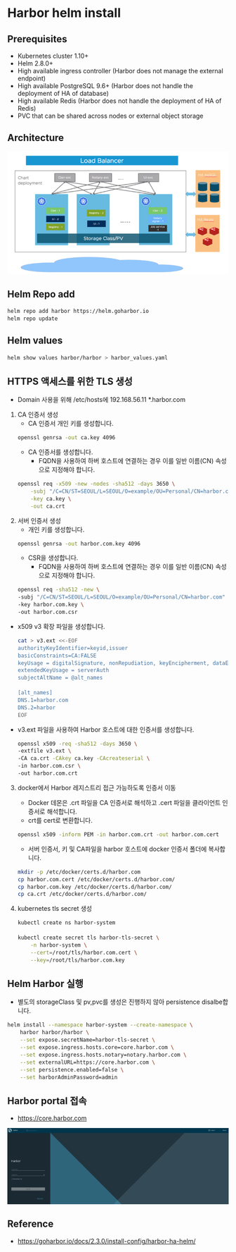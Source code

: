 # Harbor helm install

## Prerequisites
- Kubernetes cluster 1.10+
- Helm 2.8.0+
- High available ingress controller (Harbor does not manage the external endpoint)
- High available PostgreSQL 9.6+ (Harbor does not handle the deployment of HA of database)
- High available Redis (Harbor does not handle the deployment of HA of Redis)
- PVC that can be shared across nodes or external object storage

## Architecture
![HA architecture](image/harbor-ha-architecture.png)

## Helm Repo add
```bash
helm repo add harbor https://helm.goharbor.io
helm repo update
```

## Helm values
```bash
helm show values harbor/harbor > harbor_values.yaml
```

## HTTPS 액세스를 위한 TLS 생성
- Domain 사용을 위해 /etc/hosts에 192.168.56.11 *.harbor.com
1. CA 인증서 생성
   - CA 인증서 개인 키를 생성합니다.
    ```bash
    openssl genrsa -out ca.key 4096
    ```
   - CA 인증서를 생성합니다.
     - FQDN을 사용하여 하버 호스트에 연결하는 경우 이를 일반 이름(CN) 속성 으로 지정해야 합니다.
    ```bash
    openssl req -x509 -new -nodes -sha512 -days 3650 \
        -subj "/C=CN/ST=SEOUL/L=SEOUL/O=example/OU=Personal/CN=harbor.com" \
        -key ca.key \
        -out ca.crt
    ```
2. 서버 인증서 생성
   - 개인 키를 생성합니다.
    ```bash
    openssl genrsa -out harbor.com.key 4096
    ```
   - CSR을 생성합니다.
     - FQDN을 사용하여 하버 호스트에 연결하는 경우 이를 일반 이름(CN) 속성 으로 지정해야 합니다.
    ```bash
    openssl req -sha512 -new \
    -subj "/C=CN/ST=SEOUL/L=SEOUL/O=example/OU=Personal/CN=harbor.com" \
    -key harbor.com.key \
    -out harbor.com.csr
    ```
  - x509 v3 확장 파일을 생성합니다.
    ```bash
    cat > v3.ext <<-EOF
    authorityKeyIdentifier=keyid,issuer
    basicConstraints=CA:FALSE
    keyUsage = digitalSignature, nonRepudiation, keyEncipherment, dataEncipherment
    extendedKeyUsage = serverAuth
    subjectAltName = @alt_names

    [alt_names]
    DNS.1=harbor.com
    DNS.2=harbor
    EOF
    ```
  - v3.ext 파일을 사용하여 Harbor 호스트에 대한 인증서를 생성합니다.
    ```bash
    openssl x509 -req -sha512 -days 3650 \
    -extfile v3.ext \
    -CA ca.crt -CAkey ca.key -CAcreateserial \
    -in harbor.com.csr \
    -out harbor.com.crt
    ```
3. docker에서 Harbor 레지스트리 접근 가능하도록 인증서 이동
   - Docker 데몬은 .crt 파일을 CA 인증서로 해석하고 .cert 파일을 클라이언트 인증서로 해석합니다.
   - crt를 cert로 변환합니다.
    ```bash
    openssl x509 -inform PEM -in harbor.com.crt -out harbor.com.cert
    ```
   - 서버 인증서, 키 및 CA파일을 harbor 호스트에 docker 인증서 폴더에 복사합니다.
    ```bash
    mkdir -p /etc/docker/certs.d/harbor.com
    cp harbor.com.cert /etc/docker/certs.d/harbor.com/
    cp harbor.com.key /etc/docker/certs.d/harbor.com/
    cp ca.crt /etc/docker/certs.d/harbor.com/
    ```

4. kubernetes tls secret 생성
    ```bash
    kubectl create ns harbor-system

    kubectl create secret tls harbor-tls-secret \
        -n harbor-system \
        --cert=/root/tls/harbor.com.cert \
        --key=/root/tls/harbor.com.key
    ```

## Helm Harbor 실행
- 별도의 storageClass 및 pv,pvc를 생성은 진행하지 않아 persistence disalbe합니다.
```bash
helm install --namespace harbor-system --create-namespace \
    harbor harbor/harbor \
    --set expose.secretName=harbor-tls-secret \
    --set expose.ingress.hosts.core=core.harbor.com \
    --set expose.ingress.hosts.notary=notary.harbor.com \
    --set externalURL=https://core.harbor.com \
    --set persistence.enabled=false \
    --set harborAdminPassword=admin
```

## Harbor portal 접속
- https://core.harbor.com

![main page](image/harbor-mainpage.png)

## Reference
- https://goharbor.io/docs/2.3.0/install-config/harbor-ha-helm/
